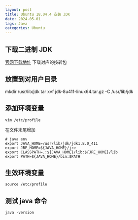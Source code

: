 ```yaml
---
layout: post
title: Ubuntu 18.04.4 安装 JDK
date: 2024-05-01
tags: Java
categories: Ubuntu
---
```


## 下载二进制 JDK

[官网下载地址](https://www.oracle.com/java/technologies/downloads/#java8)
下载对应的按转包

## 放置到对用户目录

mkdir /usr/lib/jdk
tar xvf jdk-8u411-linux64.tar.gz -C /usr/lib/jdk

## 添加环境变量

```shell
vim /etc/profile
```

在文件末尾增加

```shell
# java env
export JAVA_HOME=/usr/lib/jdk/jdk1.8.0_411
export JRE_HOME=${JAVA_HOME}/jre
export CLASSPATH=.:${JAVA_HOME}/lib:${JRE_HOME}/lib
export PATH=${JAVA_HOME}/bin:$PATH
```

## 生效环境变量

```shell
source /etc/profile
```

## 测试 java 命令

```shell
java -version
```
